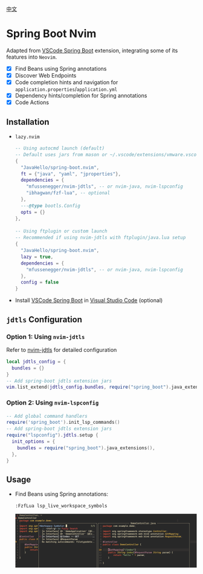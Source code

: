 [中文](./README.md)

# Spring Boot Nvim

Adapted from [VSCode Spring Boot](https://marketplace.visualstudio.com/items?itemName=vmware.vscode-spring-boot) extension, integrating some of its features into `Neovim`.

- [x] Find Beans using Spring annotations
- [x] Discover Web Endpoints
- [x] Code completion hints and navigation for `application.properties`/`application.yml`
- [x] Dependency hints/completion for Spring annotations
- [x] Code Actions

## Installation

- `lazy.nvim`
  ```lua
  -- Using autocmd launch (default)
  -- Default uses jars from mason or ~/.vscode/extensions/vmware.vscode-spring-boot-x.x.x
  {
    "JavaHello/spring-boot.nvim",
    ft = {"java", "yaml", "jproperties"},
    dependencies = {
      "mfussenegger/nvim-jdtls", -- or nvim-java, nvim-lspconfig
      "ibhagwan/fzf-lua", -- optional
    },
    ---@type bootls.Config
    opts = {}
  },

  -- Using ftplugin or custom launch
  -- Recommended if using nvim-jdtls with ftplugin/java.lua setup
  {
    "JavaHello/spring-boot.nvim",
    lazy = true,
    dependencies = {
      "mfussenegger/nvim-jdtls", -- or nvim-java, nvim-lspconfig
    },
    config = false
  }
  ```
- Install [VSCode Spring Boot](https://marketplace.visualstudio.com/items?itemName=vmware.vscode-spring-boot) in [Visual Studio Code](https://code.visualstudio.com/) (optional)

## `jdtls` Configuration

### Option 1: Using `nvim-jdtls`

Refer to [nvim-jdtls](https://github.com/mfussenegger/nvim-jdtls) for detailed configuration

```lua
local jdtls_config = {
  bundles = {}
}
-- Add spring-boot jdtls extension jars
vim.list_extend(jdtls_config.bundles, require("spring_boot").java_extensions())
```

### Option 2: Using `nvim-lspconfig`

```lua
-- Add global command handlers
require('spring_boot').init_lsp_commands()
-- Add spring-boot jdtls extension jars
require("lspconfig").jdtls.setup {
  init_options = {
    bundles = require("spring_boot").java_extensions(),
  },
}
```

## Usage

- Find Beans using Spring annotations:
  ```vim
  :FzfLua lsp_live_workspace_symbols
  ```
  ![lsp_live_workspace_symbols](https://github.com/JavaHello/javahello.github.io/raw/refs/heads/master/content/posts/nvim-lean/images/spring-boot.png)
